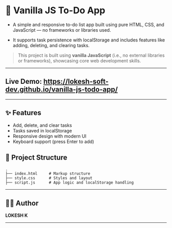 # 📝 Vanilla JS To-Do App

- A simple and responsive to-do list app built using pure HTML, CSS, and JavaScript — no frameworks or libraries used. <br>

- It supports task persistence with localStorage and includes features like adding, deleting, and clearing tasks.

> This project is built using **vanilla JavaScript** (i.e., no external libraries or frameworks), showcasing core web development skills.
---
## Live Demo: https://lokesh-soft-dev.github.io/vanilla-js-todo-app/
---
## ✨ Features

- Add, delete, and clear tasks
- Tasks saved in localStorage
- Responsive design with modern UI
- Keyboard support (press Enter to add)
  
## 📁 Project Structure

```plaintext
.
├── index.html     # Markup structure
├── style.css      # Styles and layout
├── script.js      # App logic and localStorage handling
```
---

## 🧑‍💻 Author

**LOKESH K**

---

